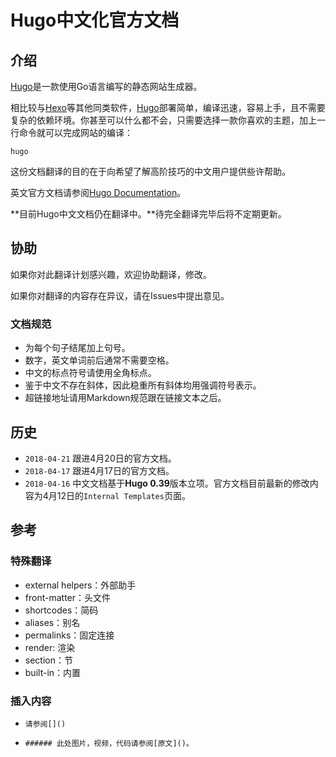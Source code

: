 # Hugo中文化官方文档

## 介绍

[Hugo](https://gohugo.io/)是一款使用Go语言编写的静态网站生成器。

相比较与[Hexo](https://hexo.io/)等其他同类软件，[Hugo](https://gohugo.io/)部署简单，编译迅速，容易上手，且不需要复杂的依赖环境。你甚至可以什么都不会，只需要选择一款你喜欢的主题，加上一行命令就可以完成网站的编译：

```
hugo
```

这份文档翻译的目的在于向希望了解高阶技巧的中文用户提供些许帮助。

英文官方文档请参阅[Hugo Documentation](https://gohugo.io/documentation/)。

**目前Hugo中文文档仍在翻译中。**待完全翻译完毕后将不定期更新。

## 协助

如果你对此翻译计划感兴趣，欢迎协助翻译，修改。

如果你对翻译的内容存在异议，请在Issues中提出意见。

### 文档规范

* 为每个句子结尾加上句号。
* 数字，英文单词前后通常不需要空格。
* 中文的标点符号请使用全角标点。
* 鉴于中文不存在斜体，因此稳重所有斜体均用强调符号表示。
* 超链接地址请用Markdown规范跟在链接文本之后。

## 历史

* `2018-04-21` 跟进4月20日的官方文档。
* `2018-04-17` 跟进4月17日的官方文档。
* `2018-04-16` 中文文档基于**Hugo 0.39**版本立项。官方文档目前最新的修改内容为4月12日的`Internal Templates`页面。

## 参考

### 特殊翻译

* external helpers：外部助手
* front-matter：头文件
* shortcodes：简码
* aliases：别名
* permalinks：固定连接
* render: 渲染
* section：节
* built-in：内置

### 插入内容

* `请参阅[]()`

* `###### 此处图片，视频，代码请参阅[原文]()。`